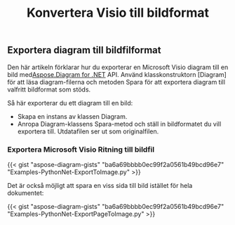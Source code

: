 ﻿---
title:  Konvertera Visio till bildformat
linktitle: Konvertera Visio till bilder
type: docs
weight: 20
url: /sv/python-net/convert-visio-to-image/
description: Det här ämnet visar hur du Aspose.Diagram tillåter att konvertera Visio till olika bildformat. Konvertera Visio,VSD, VSS, VDW, VST, VSDX, VSSX, VSTX, VSDM, VSTM,0761 PNG, JPEG a, BMP-linjer med några få linjer med kod.
---
## **Exportera diagram till bildfilformat**
 Den här artikeln förklarar hur du exporterar en Microsoft Visio diagram till en bild med[Aspose.Diagram for .NET](https://products.aspose.com/diagram/python-net/) API. Använd klasskonstruktorn [Diagram] för att läsa diagram-filerna och metoden Spara för att exportera diagram till valfritt bildformat som stöds.

Så här exporterar du ett diagram till en bild:

- Skapa en instans av klassen Diagram.
- Anropa Diagram-klassens Spara-metod och ställ in bildformatet du vill exportera till. Utdatafilen ser ut som originalfilen.
### **Exportera Microsoft Visio Ritning till bildfil**
{{< gist "aspose-diagram-gists" "ba6a69bbbb0ec99f2a0561b49bcd96e7" "Examples-PythonNet-ExportToImage.py" >}}

Det är också möjligt att spara en viss sida till bild istället för hela dokumentet:

{{< gist "aspose-diagram-gists" "ba6a69bbbb0ec99f2a0561b49bcd96e7" "Examples-PythonNet-ExportPageToImage.py" >}}